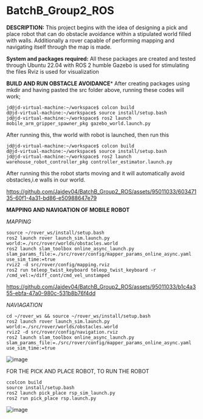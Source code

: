 # BatchB_Group2_ROS
**DESCRIPTION:**
This project begins with the idea of designing a pick and place robot that can do obstacle avoidance within a stipulated world filled with walls. Additionally a rover capable of performing mapping and navigating itself through the map is made.


**System and packages required:**
All these packages are created and tested through Ubuntu 22.04 with ROS 2 humble 
Gazebo is used for stimulating the files
Rviz is used for visualization

**BUILD AND RUN OBSTACLE AVOIDANCE***
After creating packages using mkdir and having pasted the src folder above, running these codes will work;

~~~
jd@jd-virtual-machine:~/workspace$ colcon build
d@jd-virtual-machine:~/workspace$ source install/setup.bash 
jd@jd-virtual-machine:~/workspace$ ros2 launch mobile_arm_gripper_spawner_pkg gazebo_world.launch.py 
~~~

After running this, thw world with robot is launched, then run this

~~~
jd@jd-virtual-machine:~/workspace$ colcon build
d@jd-virtual-machine:~/workspace$ source install/setup.bash
jd@jd-virtual-machine:~/workspace$ ros2 launch warehouse_robot_controller_pkg controller_estimator.launch.py 

~~~

After running this the robot starts moving and it will automatically avoid obstacles,i.e walls in our world.




https://github.com/Jaidev04/BatchB_Group2_ROS/assets/95011033/60347135-60f1-4a31-bd86-e50988647e79



**MAPPING AND NAVIGATION OF MOBILE ROBOT**

*MAPPING*
~~~
source ~/rover_ws/install/setup.bash
ros2 launch rover launch_sim.launch.py world:=./src/rover/worlds/obstacles.world
ros2 launch slam_toolbox online_async_launch.py slam_params_file:=./src/rover/config/mapper_params_online_async.yaml use_sim_time:=true
rviz2 -d src/rover/config/mapping.rviz
ros2 run teleop_twist_keyboard teleop_twist_keyboard -r /cmd_vel:=/diff_cont/cmd_vel_unstamped
~~~

https://github.com/Jaidev04/BatchB_Group2_ROS/assets/95011033/b1c4a355-ebfa-47a0-980c-531b8b76f4dd

*NAVIAGATION*
~~~
cd ~/rover_ws && source ~/rover_ws/install/setup.bash
ros2 launch rover launch_sim.launch.py world:=./src/rover/worlds/obstacles.world
rviz2 -d src/rover/config/navigation.rviz
ros2 launch slam_toolbox online_async_launch.py slam_params_file:=./src/rover/config/mapper_params_online_async.yaml use_sim_time:=true
~~~




![image](https://github.com/Jaidev04/BatchB_Group2_ROS/assets/95011033/7c231f8d-3799-44a1-8fa9-ad7be38ba384)

FOR THE PICK AND PLACE ROBOT, TO RUN THE ROBOT
~~~
ccolcon build
source install/setup.bash
ros2 launch pick_place rsp_sim_launch.py
ros2 run pick_place rsp.launch.py
~~~
![image](https://github.com/Jaidev04/BatchB_Group2_ROS/assets/95011033/30ab7cfd-ffeb-4f97-95c5-50a39c077a24)



